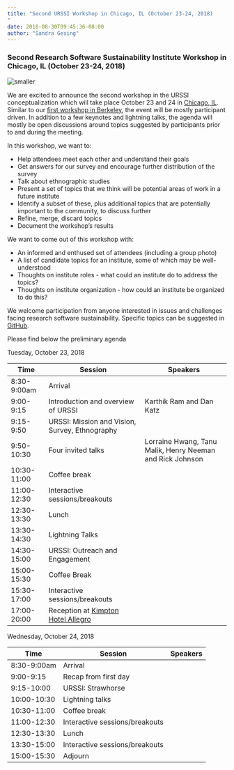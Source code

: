 ```yaml
---
title: "Second URSSI Workshop in Chicago, IL (October 23-24, 2018)
"
date: 2018-08-30T09:45:36-08:00
author: "Sandra Gesing"
---
```


### Second Research Software Sustainability Institute Workshop in Chicago, IL (October 23-24, 2018)

![smaller](https://i.imgur.com/XxItviv.jpg)

We are excited to announce the second workshop in the URSSI conceptualization which will take place October 23 and 24 in [Chicago, IL](https://illinicenter.illinois.edu/). 
Similar to our [first workshop in Berkeley](http://urssi.us/workshops/berkeley/), the event will be mostly participant driven. In addition to a few keynotes and 
lightning talks, the agenda will mostly be open discussions around topics suggested by participants prior to and during the meeting. 

In this workshop, we want to:

- Help attendees meet each other and understand their goals
- Get answers for our survey and encourage further distribution of the survey
- Talk about ethnographic studies
- Present a set of topics that we think will be potential areas of work in a future institute
- Identify a subset of these, plus additional topics that are potentially important to the community, to discuss further
- Refine, merge, discard topics
- Document the workshop’s results

We want to come out of this workshop with:

- An informed and enthused set of attendees (including a group photo)
- A list of candidate topics for an institute, some of which may be well-understood
- Thoughts on institute roles - what could an institute do to address the topics?
- Thoughts on institute organization - how could an institute be organized to do this?

We welcome participation from anyone interested in issues and challenges facing research software sustainability. Specific topics can be suggested in [GitHub](https://github.com/si2-urssi/chicago_workshop/issues). 

Please find below the preliminary agenda

Tuesday, October 23, 2018

|Time|Session|Speakers|
|-----|--------|-----------|
|8:30-9:00am|Arrival|
|9:00-9:15|Introduction and overview of URSSI|Karthik Ram and Dan Katz|
|9:15-9:50|URSSI: Mission and Vision, Survey, Ethnography|
|9:50-10:30|Four invited talks|Lorraine Hwang, Tanu Malik, Henry Neeman and Rick Johnson|
|10:30-11:00|Coffee break|
|11:00-12:30|Interactive sessions/breakouts|
|12:30-13:30|Lunch|
|13:30-14:30|Lightning Talks|
|14:30-15:00|URSSI: Outreach and Engagement
|15:00-15:30|Coffee Break|
|15:30-17:00|Interactive sessions/breakouts|
|17:00-20:00| Reception at [Kimpton Hotel Allegro](https://www.google.com/maps/dir/Illini+Center,+South+Wacker+Drive,+Chicago,+IL/Kimpton+Hotel+Allegro,+171+W+Randolph+St,+Chicago,+IL+60601/@41.8818387,-87.6374657,17z/data=!3m1!4b1!4m14!4m13!1m5!1m1!1s0x880e2cbf6ac71899:0xe2fe46c158ac85cb!2m2!1d-87.637199!2d41.879211!1m5!1m1!1s0x880e2cb9f5d96ca9:0xc8e1dba9ea6e1732!2m2!1d-87.633355!2d41.8843279!3e2)|



Wednesday, October 24, 2018

|Time|Session|Speakers|
|-----|--------|-----------|
|8:30-9:00am|Arrival|
|9:00-9:15|Recap from first day|
|9:15-10:00|URSSI: Strawhorse|
|10:00-10:30|Lightning talks|
|10:30-11:00|Coffee break|
|11:00-12:30|Interactive sessions/breakouts|
|12:30-13:30|Lunch|
|13:30-15:00|Interactive sessions/breakouts|
|15:00-15:30|Adjourn|


